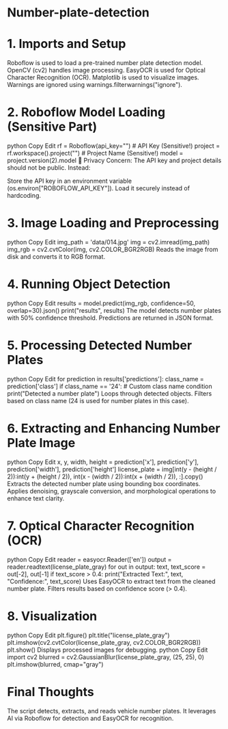 # Number-plate-detection

# 1. Imports and Setup
Roboflow is used to load a pre-trained number plate detection model.
OpenCV (cv2) handles image processing.
EasyOCR is used for Optical Character Recognition (OCR).
Matplotlib is used to visualize images.
Warnings are ignored using warnings.filterwarnings("ignore").
# 2. Roboflow Model Loading (Sensitive Part)
python
Copy
Edit
rf = Roboflow(api_key="")  # API Key (Sensitive!)
project = rf.workspace().project("")  # Project Name (Sensitive!)
model = project.version(2).model
🔹 Privacy Concern: The API key and project details should not be public. Instead:

Store the API key in an environment variable (os.environ["ROBOFLOW_API_KEY"]).
Load it securely instead of hardcoding.
# 3. Image Loading and Preprocessing
python
Copy
Edit
img_path = 'data/014.jpg'
img = cv2.imread(img_path)
img_rgb = cv2.cvtColor(img, cv2.COLOR_BGR2RGB)
Reads the image from disk and converts it to RGB format.
# 4. Running Object Detection
python
Copy
Edit
results = model.predict(img_rgb, confidence=50, overlap=30).json()
print("results", results)
The model detects number plates with 50% confidence threshold.
Predictions are returned in JSON format.
# 5. Processing Detected Number Plates
python
Copy
Edit
for prediction in results['predictions']:
    class_name = prediction['class']
    if class_name == '24':  # Custom class name condition
        print("Detected a number plate")
Loops through detected objects.
Filters based on class name (24 is used for number plates in this case).
# 6. Extracting and Enhancing Number Plate Image
python
Copy
Edit
x, y, width, height = prediction['x'], prediction['y'], prediction['width'], prediction['height']
license_plate = img[int(y - (height / 2)):int(y + (height / 2)), int(x - (width / 2)):int(x + (width / 2)), :].copy()
Extracts the detected number plate using bounding box coordinates.
Applies denoising, grayscale conversion, and morphological operations to enhance text clarity.
# 7. Optical Character Recognition (OCR)
python
Copy
Edit
reader = easyocr.Reader(['en'])
output = reader.readtext(license_plate_gray)
for out in output:
    text, text_score = out[-2], out[-1]
    if text_score > 0.4:
        print("Extracted Text:", text, "Confidence:", text_score)
Uses EasyOCR to extract text from the cleaned number plate.
Filters results based on confidence score (> 0.4).
# 8. Visualization
python
Copy
Edit
plt.figure()
plt.title("license_plate_gray")
plt.imshow(cv2.cvtColor(license_plate_gray, cv2.COLOR_BGR2RGB))
plt.show()
Displays processed images for debugging.
python
Copy
Edit
import cv2
blurred = cv2.GaussianBlur(license_plate_gray, (25, 25), 0)
plt.imshow(blurred, cmap="gray")
# Final Thoughts
The script detects, extracts, and reads vehicle number plates.
It leverages AI via Roboflow for detection and EasyOCR for recognition.
